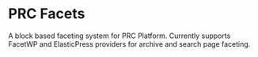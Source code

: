 # PRC Facets

A block based faceting system for PRC Platform. Currently supports FacetWP and ElasticPress providers for archive and search page faceting.